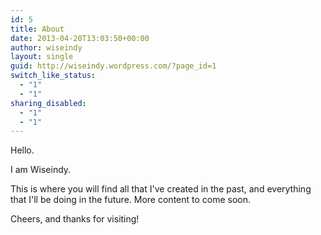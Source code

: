 ```yaml
---
id: 5
title: About
date: 2013-04-20T13:03:50+00:00
author: wiseindy
layout: single
guid: http://wiseindy.wordpress.com/?page_id=1
switch_like_status:
  - "1"
  - "1"
sharing_disabled:
  - "1"
  - "1"
---
```

Hello.

I am Wiseindy.

This is where you will find all that I've created in the past, and everything that I'll be doing in the future.
More content to come soon.

Cheers, and thanks for visiting!
